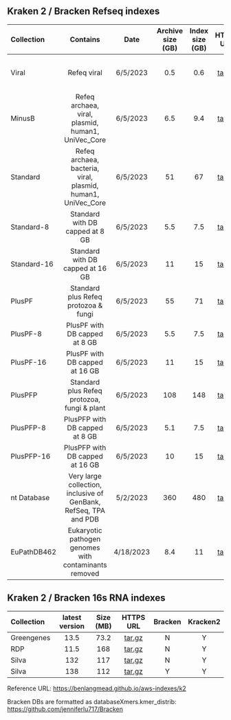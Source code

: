 ## Kraken 2 / Bracken Refseq indexes

| Collection | Contains |	Date | Archive size (GB) | Index size (GB) | HTTPS URL	| Bracken | Kraken2 |
|:-----------|:--------:|:----:|:-----------------:|:---------------:|:----------:| :----------------------:|:--------------:| 
| Viral	     |Refeq viral	| 6/5/2023 |	0.5	| 0.6	| [tar.gz](https://genome-idx.s3.amazonaws.com/kraken/k2_viral_20230605.tar.gz) | Y (6/7/2022	prebuilt only) | Y |
| MinusB	   |Refeq archaea, viral, plasmid, human1, UniVec_Core |6/5/2023	|6.5	|9.4	| [tar.gz](https://genome-idx.s3.amazonaws.com/kraken/k2_minusb_20230605.tar.gz) | Y  (6/7/2022	& 5/17/2021 prebuilt only)  | Y |
| Standard	 |Refeq archaea, bacteria, viral, plasmid, human1, UniVec_Core	| 6/5/2023 | 51 |	67	| [tar.gz](https://genome-idx.s3.amazonaws.com/kraken/k2_standard_20230605.tar.gz)	| Y  (6/7/2022 & 5/17/2021 prebuilt only)  | Y|
| Standard-8 |Standard with DB capped at 8 GB	 | 6/5/2023	 | 5.5 |	7.5	| [tar.gz](https://genome-idx.s3.amazonaws.com/kraken/k2_standard_08gb_20230605.tar.gz)	| N | Y |
| Standard-16|Standard with DB capped at 16 GB |	6/5/2023 | 11	 |  15	| [tar.gz](https://genome-idx.s3.amazonaws.com/kraken/k2_standard_16gb_20230605.tar.gz)	| N | Y |
| PlusPF	   |Standard plus Refeq protozoa & fungi |	6/5/2023	| 55	| 71	| [tar.gz](https://genome-idx.s3.amazonaws.com/kraken/k2_pluspf_20230605.tar.gz)	|Y (6/7/2022 prebuilt only) | Y|
| PlusPF-8	 |PlusPF with DB capped at 8 GB	|6/5/2023	| 5.5	| 7.5	| [tar.gz](https://genome-idx.s3.amazonaws.com/kraken/k2_pluspf_08gb_20230605.tar.gz)	|N|Y|
| PlusPF-16	 |PlusPF with DB capped at 16 GB |	6/5/2023	| 11	| 15 | [tar.gz](https://genome-idx.s3.amazonaws.com/kraken/k2_pluspf_16gb_20230605.tar.gz)	|Y|Y|
| PlusPFP	   |Standard plus Refeq protozoa, fungi & plant	| 6/5/2023	| 108	| 148 |	[tar.gz](https://genome-idx.s3.amazonaws.com/kraken/k2_pluspfp_20230605.tar.gz)	|Y (6/7/2022 prebuilt only)|Y|
| PlusPFP-8	 |PlusPFP with DB capped at 8 GB	| 6/5/2023	| 5.1 |	7.5	| [tar.gz](https://genome-idx.s3.amazonaws.com/kraken/k2_pluspfp_08gb_20230605.tar.gz)	|N|Y|
| PlusPFP-16 |PlusPFP with DB capped at 16 GB	| 6/5/2023	| 10	| 15	| [tar.gz](https://genome-idx.s3.amazonaws.com/kraken/k2_nt_20230502.tar.gz)	|N|Y|
| nt Database|Very large collection, inclusive of GenBank, RefSeq, TPA and PDB	| 5/2/2023 |	360	| 480 |[tar.gz](https://genome-idx.s3.amazonaws.com/kraken/k2_nt_20230502.tar.gz)	|N|Y|
| EuPathDB462|Eukaryotic pathogen genomes with contaminants removed	| 4/18/2023 |	8.4	| 11	| [tar.gz](https://genome-idx.s3.amazonaws.com/kraken/k2_eupathdb48_20230407.tar.gz)	|N|Y|

## Kraken 2 / Bracken 16s RNA indexes

| Collection      |  latest version | Size (MB)     | HTTPS URL     | Bracken  | Kracken2 |
|:----------------|:-------------:|:-------------:|:---------------:|:----------------:|:----------------:|
| Greengenes      |   13.5        | 73.2          | [tar.gz](https://genome-idx.s3.amazonaws.com/kraken/16S_Greengenes13.5_20200326.tgz)   | N | Y |
| RDP             |   11.5        | 168           | [tar.gz](https://genome-idx.s3.amazonaws.com/kraken/16S_RDP11.5_20200326.tgz)          | N | Y |
| Silva           |   132         | 117           | [tar.gz](https://genome-idx.s3.amazonaws.com/kraken/16S_Silva132_20200326.tgz)         | N | Y |
| Silva           |   138         | 112	          | [tar.gz](https://genome-idx.s3.amazonaws.com/kraken/16S_Silva138_20200326.tgz)         | Y | Y |

Reference URL: https://benlangmead.github.io/aws-indexes/k2

Bracken DBs are formatted as databaseXmers.kmer_distrib: https://github.com/jenniferlu717/Bracken
